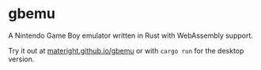 # gbemu
A Nintendo Game Boy emulator written in Rust with WebAssembly support.

Try it out at [materight.github.io/gbemu](https://materight.github.io/gbemu/) or with `cargo run` for the desktop version.